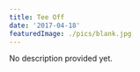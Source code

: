 ```yaml
---
title: Tee Off
date: '2017-04-18'
featuredImage: ./pics/blank.jpg
---
```


No description provided yet.
